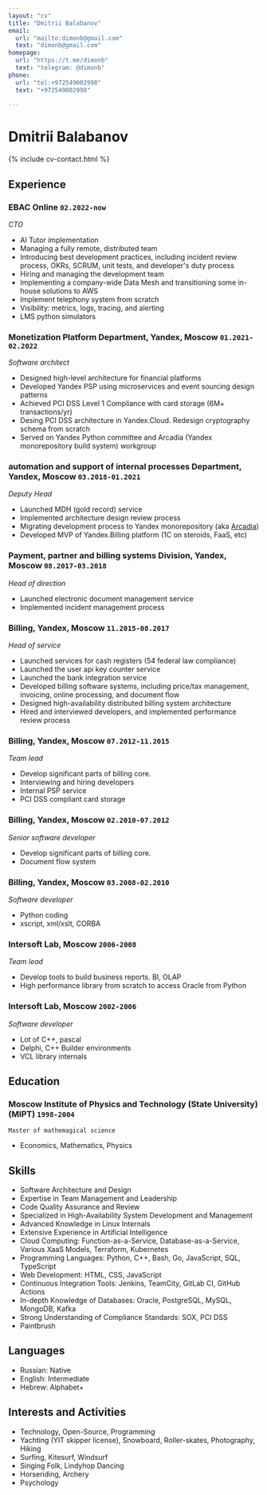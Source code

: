 ```yaml
---
layout: "cv"
title: "Dmitrii Balabanov"
email:
  url: "mailto:dimonb@gmail.com"
  text: "dimonb@gmail.com"
homepage:
  url: "https://t.me/dimonb"
  text: "telegram: @dimonb"
phone:
  url: "tel:+972549002998"
  text: "+972549002998"
  
---
```


# Dmitrii Balabanov

<!--
include contact information from the front matter
Supported arguments:
    - homepage: url, text
    - phone
    - email
-->

{% include cv-contact.html %}

## Experience

### **EBAC Online** `02.2022-now`
_CTO_<br>
- AI Tutor implementation
- Managing a fully remote, distributed team
- Introducing best development practices, including incident review process, OKRs, SCRUM, unit tests, and developer's duty process
- Hiring and managing the development team
- Implementing a company-wide Data Mesh and transitioning some in-house solutions to AWS
- Implement telephony system from scratch
- Visibility: metrics, logs, tracing, and alerting
- LMS python simulators

### **Monetization Platform Department, Yandex, Moscow** `01.2021-02.2022`
_Software architect_<br>
- Designed high-level architecture for financial platforms
- Developed Yandex PSP using microservices and event sourcing design patterns
- Achieved PCI DSS Level 1 Compliance with card storage (6M+ transactions/yr)
- Desing PCI DSS architecture in Yandex.Cloud. Redesign cryptography schema from scratch
- Served on Yandex Python committee and Arcadia (Yandex monorepository build system) workgroup

### **automation and support of internal processes Department, Yandex, Moscow** `03.2018-01.2021`
_Deputy Head_<br>
- Launched MDH (gold record) service
- Implemented architecture design review process
- Migrating development process to Yandex monorepository (aka <a href="https://habr.com/ru/company/yandex/blog/482926/">Arcadia</a>)
- Developed MVP of Yandex.Billing platform (1C on steroids, FaaS, etc)

### **Payment, partner and billing systems Division, Yandex, Moscow** `08.2017-03.2018`
_Head of direction_<br>
- Launched electronic document management service
- Implemented incident management process

### **Billing, Yandex, Moscow** `11.2015-08.2017` 
_Head of service_<br>
- Launched services for cash registers (54 federal law compliance)
- Launched the user api key counter service
- Launched the bank integration service
- Developed billing software systems, including price/tax management, invoicing, online processing, and document flow
- Designed high-availability distributed billing system architecture
- Hired and interviewed developers, and implemented performance review process

<div style="page-break-after: always;"></div>

### **Billing, Yandex, Moscow** `07.2012-11.2015`
_Team lead_<br>
- Develop significant parts of billing core. 
- Interviewing and hiring developers
- Internal PSP service
- PCI DSS compliant card storage

### **Billing, Yandex, Moscow** `02.2010-07.2012`
_Senior software developer_<br>
- Develop significant parts of billing core.
- Document flow system

### **Billing, Yandex, Moscow** `03.2008-02.2010`
_Software developer_<br>
- Python coding
- xscript, xml/xslt, CORBA

### **Intersoft Lab, Moscow** `2006-2008`
_Team lead_<br>
- Develop tools to build business reports. BI, OLAP
- High performance library from scratch to access Oracle from Python

### **Intersoft Lab, Moscow** `2002-2006`
_Software developer_<br>
- Lot of C++, pascal
- Delphi, C++ Builder environments
- VCL library internals

<div style="page-break-after: always;"></div>

## Education

### **Moscow Institute of Physics and Technology (State University) (MIPT)** `1998-2004`
```
Master of mathemagical science
```
- Economics, Mathematics, Physics

## Skills
- Software Architecture and Design
- Expertise in Team Management and Leadership
- Code Quality Assurance and Review
- Specialized in High-Availability System Development and Management
- Advanced Knowledge in Linux Internals
- Extensive Experience in Artificial Intelligence
- Cloud Computing: Function-as-a-Service, Database-as-a-Service, Various XaaS Models, Terraform, Kubernetes
- Programming Languages: Python, C++, Bash, Go, JavaScript, SQL, TypeScript
- Web Development: HTML, CSS, JavaScript
- Continuous Integration Tools: Jenkins, TeamCity, GitLab CI, GitHub Actions
- In-depth Knowledge of Databases: Oracle, PostgreSQL, MySQL, MongoDB, Kafka
- Strong Understanding of Compliance Standards: SOX, PCI DSS
- Paintbrush

## Languages
- Russian: Native
- English: Intermediate
- Hebrew: Alphabet+

## Interests and Activities
- Technology, Open-Source, Programming
- Yachting (YIT skipper license), Snowboard, Roller-skates, Photography, Hiking
- Surfing, Kitesurf, Windsurf
- Singing Folk, Lindyhop Dancing
- Horseriding, Archery
- Psychology

